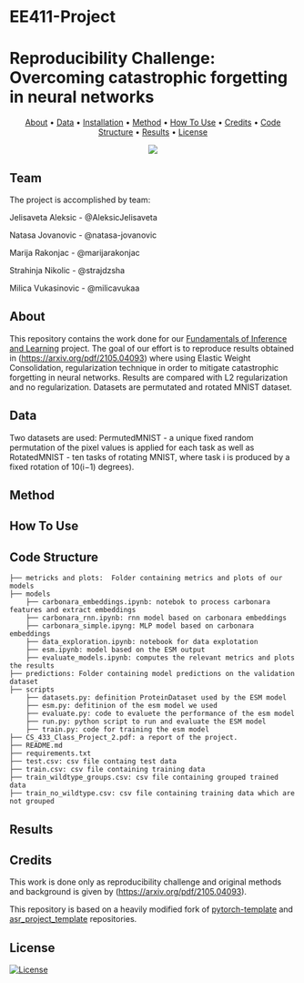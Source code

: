 # EE411-Project
# Reproducibility Challenge: Overcoming catastrophic forgetting in neural networks


<p align="center">
  <a href="#about">About</a> •
  <a href="#data">Data</a> •
  <a href="#installation">Installation</a> •
  <a href="#method">Method</a> •
  <a href="#how-to-use">How To Use</a> •
  <a href="#credits">Credits</a> •
  <a href="#code-structure">Code Structure</a> •
  <a href="#results">Results</a> •
  <a href="#license">License</a>
</p>

<p align="center">
<a href="https://github.com/Blinorot/pytorch_project_template/blob/main/LICENSE">
   <img src=https://img.shields.io/badge/license-MIT-blue.svg>
</a>
</p>

## Team
The project is accomplished by team:

Jelisaveta Aleksic - @AleksicJelisaveta

Natasa Jovanovic - @natasa-jovanovic

Marija Rakonjac - @marijarakonjac

Strahinja Nikolic - @strajdzsha

Milica Vukasinovic - @milicavukaa

## About

This repository contains the work done for our [Fundamentals of Inference and Learning](https://edu.epfl.ch/coursebook/en/fundamentals-of-inference-and-learning-EE-411) project. The goal of our effort is to reproduce results obtained in (https://arxiv.org/pdf/2105.04093) where using Elastic Weight Consolidation, regularization technique in order to mitigate catastrophic forgetting in neural networks. Results are compared with L2 regularization and no regularization. Datasets are permutated and rotated MNIST dataset. 
## Data
Two datasets are used: PermutedMNIST - a unique fixed random permutation of the pixel values is applied for each task
as well as RotatedMNIST - ten tasks of rotating MNIST, where task i is
produced by a fixed rotation of 10(i−1) degrees). 



## Method


## How To Use


## Code Structure

```
├── metricks and plots:  Folder containing metrics and plots of our models
├── models
    ├── carbonara_embeddings.ipynb: notebok to process carbonara features and extract embeddings
    ├── carbonara_rnn.ipynb: rnn model based on carbonara embeddings
    ├── carbonara_simple.ipyng: MLP model based on carbonara embeddings
    ├── data_exploration.ipynb: notebook for data explotation
    ├── esm.ipynb: model based on the ESM output
    ├── evaluate_models.ipynb: computes the relevant metrics and plots the results
├── predictions: Folder containing model predictions on the validation dataset
├── scripts
    ├── datasets.py: definition ProteinDataset used by the ESM model
    ├── esm.py: defitinion of the esm model we used
    ├── evaluate.py: code to evaluete the performance of the esm model
    ├── run.py: python script to run and evaluate the ESM model
    ├── train.py: code for training the esm model
├── CS_433_Class_Project_2.pdf: a report of the project.
├── README.md
├── requirements.txt
├── test.csv: csv file containg test data
├── train.csv: csv file containing training data
├── train_wildtype_groups.csv: csv file containing grouped trained data
├── train_no_wildtype.csv: csv file containing training data which are not grouped
```

## Results


## Credits
This work is done only as reproducibility challenge and original methods and background is given by (https://arxiv.org/pdf/2105.04093).

This repository is based on a heavily modified fork of [pytorch-template](https://github.com/victoresque/pytorch-template) and [asr_project_template](https://github.com/WrathOfGrapes/asr_project_template) repositories.

## License

[![License](https://img.shields.io/badge/license-MIT-blue.svg)](/LICENSE)
